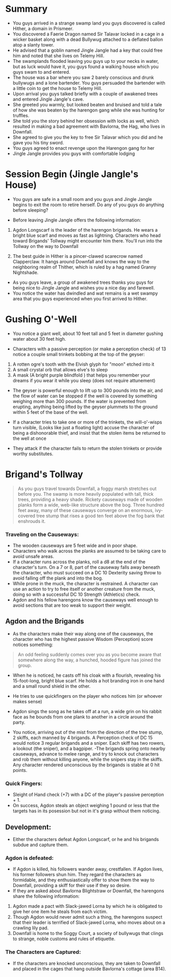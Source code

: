 # Summary
- You guys arrived in a strange swamp land you guys discovered is called Hither, a domain in Prismeer.
- You discovered a Faerie Dragon named Sir Talavar locked in a cage in a wicker basket along with a dead Bullywug attached to a deflated ballon atop a slanty tower. 
- He advised that a goblin named Jingle Jangle had a key that could free him and noted that she lives on Telemy Hill.
- The swamplands flooded leaving you guys up to your necks in water, but as luck would have it, you guys found a walking house which you guys swam to and entered.
- The house was a bar where you saw 2 barely conscious and drunk bullywugs and a lone bartender. You guys persuaded the bartender with a little coin to get the house to Telemy Hill.
- Upon arrival you guys talked briefly with a couple of awakened trees and entered Jingle Jangle's cave.
- She greeted you warmly, but looked beaten and bruised and told a tale of how she was beaten by the harengon gang while she was hunting for truffles.
- She told you the story behind her obsession with locks as well, which resulted in making a bad agreement with Bavlorna, the Hag, who lives in Downfall.
- She agreed to give you the key to free Sir Talavar which you did and he gave you his tiny sword.
- You guys agreed to enact revenge upon the Harengon gang for her
- Jingle Jangle provides you guys with comfortable lodging

# Session Begin (Jingle Jangle's House)
- You guys are safe in a small room and you guys and Jingle Jangle begins to exit the room to retire herself. Do any of you guys do anything before sleeping?

- Before leaving Jingle Jangle offers the following information:  

1. Agdon Longscarf is the leader of the harengon brigands. He wears a bright blue scarf and moves as fast as lightning. Characters who head toward Brigands' Tollway might encounter him there. You'll run into the Tollway on the way to Downfall

1. The best guide in Hither is a pincer-clawed scarecrow named Clapperclaw. It hangs around Downfall and knows the way to the neighboring realm of Thither, which is ruled by a hag named Granny Nightshade.

- As you guys leave, a group of awakened trees thanks you guys for being nice to Jingle Jangle and wishes you a nice day and farewell.
- You notice the water has dwindled and wat remains is a wet swampy area that you guys experienced when you first arrived to Hither.

# Gushing O'-Well
- You notice a giant well, about 10 feet tall and 5 feet in diameter gushing water about 30 feet high.

- Characters with a passive perception (or make a perception check) of 13 notice a couple small trinkets bobbing at the top of the geyser:
1. A rotten ogre's tooth with the Elvish glyph for "moon" etched into it
1. A small crystal orb that allows elve's to sleep
1. A mask (A bright purple blindfold ) that helps you remember your dreams if you wear it while you sleep (does not require attunement)

- The geyser is powerful enough to lift up to 300 pounds into the air, and the flow of water can be stopped if the well is covered by something weighing more than 300 pounds. If the water is prevented from erupting, anything being lifted by the geyser plummets to the ground within 5 feet of the base of the well.

- If a character tries to take one or more of the trinkets, the will-o'-wisps turn visible, (Looks like just a floating light) accuse the character of being a dishonorable thief, and insist that the stolen items be returned to the well at once
- They attack if the character fails to return the stolen trinkets or provide worthy substitutes.

# Brigand's Tollway

> As you guys travel towards Downfall, a foggy marsh stretches out before you. The swamp is more heavily populated with tall, thick trees, providing a heavy shade. Rickety causeways made of wooden planks form a wide, web-like structure above the bog. Three hundred feet away, many of these causeways converge on an enormous, ivy-covered tree stump that rises a good ten feet above the fog bank that enshrouds it.

### Traveling on the Causeways:
- The wooden causeways are 5 feet wide and in poor shape. 
- Characters who walk across the planks are assumed to be taking care to avoid unsafe areas. 
- If a character runs across the planks, roll a d8 at the end of the character's turn. On a 7 or 8, part of the causeway falls away beneath the character, who must succeed on a DC 10 Dexterity saving throw to avoid falling off the plank and into the bog. 
- While prone in the muck, the character is restrained. A character can use an action to try to free itself or another creature from the muck, doing so with a successful DC 10 Strength (Athletics) check.
- Agdon and his fellow harengons know the causeways well enough to avoid sections that are too weak to support their weight.

## Agdon and the Brigands
- As the characters make their way along one of the causeways, the character who has the highest passive Wisdom (Perception) score notices something:

> An odd feeling suddenly comes over you as you become aware that somewhere along the way, a hunched, hooded figure has joined the group.

- When he is noticed, he casts off his cloak with a flourish, revealing his 15-foot-long, bright blue scarf. He holds a hot branding iron in one hand and a small round shield in the other.
- He tries to use quickfingers on the player who notices him (or whoever makes sense)
- Agdon sings the song as he takes off at a run, a wide grin on his rabbit face as he bounds from one plank to another in a circle around the party. 

- You notice, arriving out of the mist from the direction of the tree stump, 2 skiffs, each manned by 4 brigands. A Perception check of DC 15 would notice 3 regular brigands and a sniper. Each skiff has two rowers, a lookout (the sniper), and a bagpiper.
-The brigands spring onto nearby causeways, advance to melee range, and try to knock out characters and rob them without killing anyone, while the snipers stay in the skiffs. Any character rendered unconscious by the brigands is stable at 0 hit points.

### Quick Fingers:
- Sleight of Hand check (+7) with a DC of the player's passive perception + 1.
- On success, Agdon steals an object weighing 1 pound or less that the targets has in its posession but not in it's grasp without them noticing.

## Development:

- Either the characters defeat Agdon Longscarf, or he and his brigands subdue and capture them.

### Agdon is defeated:
-  If Agdon is killed, his followers wander away, crestfallen. If Agdon lives, his former followers shun him. They regard the characters as formidable, and they enthusiastically offer to show them the way to Downfall, providing a skiff for their use if they so desire.
- If they are asked about Bavlorna Blightstraw or Downfall, the harengons share the following information:
1. Agdon made a pact with Slack-jawed Lorna by which he is obligated to give her one item he steals from each victim.
1. Though Agdon would never admit such a thing, the harengons suspect that their leader is terrified of Slack-jawed Lorna, who moves about on a crawling lily pad.
1. Downfall is home to the Soggy Court, a society of bullywugs that clings to strange, noble customs and rules of etiquette.

### The Characters are Captured:
-  If the characters are knocked unconscious, they are taken to Downfall and placed in the cages that hang outside Bavlorna's cottage (area B14).